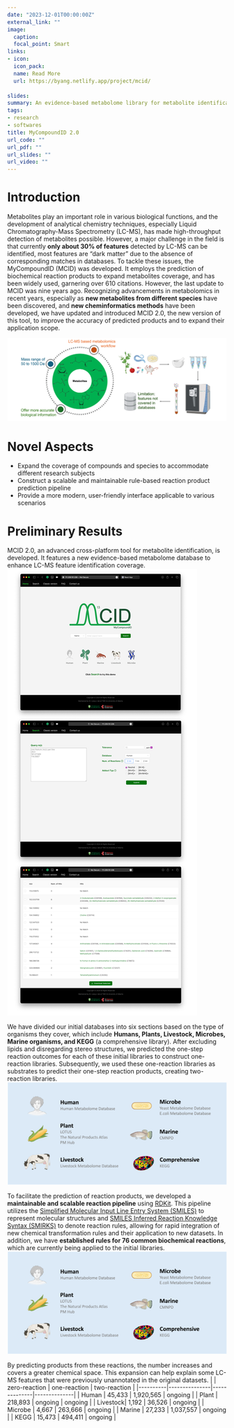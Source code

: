 ```yaml
---
date: "2023-12-01T00:00:00Z"
external_link: ""
image:
  caption:
  focal_point: Smart
links:
- icon: 
  icon_pack: 
  name: Read More
  url: https://byang.netlify.app/project/mcid/

slides:
summary: An evidence-based metabolome library for metabolite identification
tags:
- research
- softwares
title: MyCompoundID 2.0
url_code: ""
url_pdf: ""
url_slides: ""
url_video: ""
---
```


# Introduction
Metabolites play an important role in various biological functions, and the development of analytical chemistry techniques, especially Liquid Chromatography-Mass Spectrometry (LC-MS), has made high-throughput detection of metabolites possible. However, a major challenge in the field is that currently **only about 30% of features** detected by LC-MS can be identified, most features are “dark matter” due to the absence of corresponding matches in databases. To tackle these issues, the MyCompoundID (MCID) was developed. It employs the prediction of biochemical reaction products to expand metabolites coverage, and has been widely used, garnering over 610 citations. However, the last update to MCID was nine years ago. Recognizing advancements in metabolomics in recent years, especially as **new metabolites from different species** have been discovered, and **new cheminformatics methods** have been developed, we have updated and introduced MCID 2.0, the new version of this tool, to improve the accuracy of predicted products and to expand their application scope.

![Workflow](./workflow.png)

# Novel Aspects
* Expand the coverage of compounds and species to accommodate different research subjects
* Construct a scalable and maintainable rule-based reaction product prediction pipeline
* Provide a more modern, user-friendly interface applicable to various scenarios

# Preliminary Results 
MCID 2.0, an advanced cross-platform tool for metabolite identification, is developed. It features a new evidence-based metabolome database to enhance LC-MS feature identification coverage. 
![Software](./software.png)

We have divided our initial databases into six sections based on the type of organisms they cover, which include **Humans, Plants, Livestock, Microbes, Marine organisms, and KEGG** (a comprehensive library). After excluding lipids and disregarding stereo structures, we predicted the one-step reaction outcomes for each of these initial libraries to construct one-reaction libraries. Subsequently, we used these one-reaction libraries as substrates to predict their one-step reaction products, creating two-reaction libraries.
![Initial libraries](./initial_libraries.png)

To facilitate the prediction of reaction products, we developed a **maintainable and scalable reaction pipeline** using [RDKit](https://www.rdkit.org). This pipeline utilizes the [Simplified Molecular Input Line Entry System (SMILES)](https://www.daylight.com/dayhtml/doc/theory/theory.smiles.html) to represent molecular structures and [SMILES Inferred Reaction Knowledge Syntax (SMIRKS)](https://www.daylight.com/dayhtml/doc/theory/theory.smirks.html) to denote reaction rules, allowing for rapid integration of new chemical transformation rules and their application to new datasets. In addition, we have **established rules for 76 common biochemical reactions**, which are currently being applied to the initial libraries.
![Initial libraries](./initial_libraries.png)

By predicting products from these reactions, the number increases and covers a greater chemical space. This expansion can help explain some LC-MS features that were previously unannotated in the original datasets.
|          | zero-reaction | one-reaction | two-reaction |
|----------|---------------|--------------|--------------|
| Human    | 45,433        | 1,920,565    | ongoing      |
| Plant    | 218,893       | ongoing      | ongoing      |
| Livestock| 1,192         | 36,526       | ongoing      |
| Microbe  | 4,667         | 263,666      | ongoing      |
| Marine   | 27,233        | 1,037,557    | ongoing      |
| KEGG     | 15,473        | 494,411      | ongoing      |
